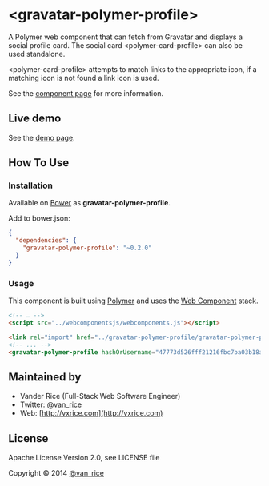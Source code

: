# &lt;gravatar-polymer-profile&gt;
A Polymer web component that can fetch from Gravatar and displays a social profile card. The social card &lt;polymer-card-profile&gt; can also be used standalone.

&lt;polymer-card-profile&gt; attempts to match links to the appropriate icon, if a matching icon is not found a link icon is used.

See the [component page](http://vanxrice.github.io/gravatar-polymer-profile/components/gravatar-polymer-profile) for more information.

## Live demo
See the [demo page](http://vanxrice.github.io/gravatar-polymer-profile/components/gravatar-polymer-profile/demo.html).

## How To Use
### Installation
Available on [Bower](http://bower.io) as **gravatar-polymer-profile**.

Add to bower.json:
```json
{
  "dependencies": {
    "gravatar-polymer-profile": "~0.2.0"
  }
}
```

### Usage
This component is built using [Polymer](https://www.polymer-project.org/) and uses the [Web Component](http://webcomponents.org/) stack.

```html
<!-- … -->
<script src="../webcomponentsjs/webcomponents.js"></script>

<link rel="import" href="../gravatar-polymer-profile/gravatar-polymer-profile.html">
<!-- ... -->
<gravatar-polymer-profile hashOrUsername="47773d526fff21216fbc7ba03b18aeb2"></gravatar-polymer-profile>
```

## Maintained by
- Vander Rice (Full-Stack Web Software Engineer)
- Twitter: [@van_rice](http://twitter.com/van_rice)
- Web: [http://vxrice.com](http://vxrice.com)

## License
Apache License Version 2.0, see LICENSE file

Copyright © 2014 [@van_rice](http://twitter.com/van_rice)
